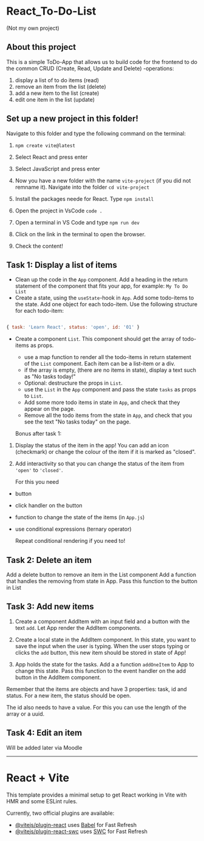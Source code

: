 # React_To-Do-List

(Not my own project)

## About this project

This is a simple ToDo-App that allows us to build code for the frontend to do the common CRUD (Create, Read, Update and Delete) -operations:

1. display a list of to do items (read)
1. remove an item from the list (delete)
1. add a new item to the list (create)
1. edit one item in the list (update)

## Set up a new project in this folder!

Navigate to this folder and type the following command on the terminal:

1. `npm create vite@latest`

2. Select React and press enter
3. Select JavaScript and press enter
4. Now you have a new folder with the name `vite-project` (if you did not remname it). Navigate into the folder `cd vite-project`
5. Install the packages neede for React. Type `npm install`
6. Open the project in VsCode `code .`
7. Open a terminal in VS Code and type `npm run dev`
8. Click on the link in the terminal to open the browser.
9. Check the content!

## Task 1: Display a list of items

- Clean up the code in the `App` component. Add a heading in the return statement of the component that fits your app, for example: `My To Do List`
- Create a state, using the `useState`-hook in `App`. Add some todo-items to the state. Add one object for each todo-item. Use the following structure for each todo-item:

```js

{ task: 'Learn React', status: 'open', id: '01' }
```

- Create a component `List`. This component should get the array of todo-items as props.

  - use a map function to render all the todo-items in return statement of the `List` component. Each item can be a list-item or a div.
  - if the array is empty, (there are no items in state), display a text such as "No tasks today!"
  - Optional: destructure the props in `List`.
  - use the `List` in the `App` component and pass the state `tasks` as props to `List`.
  - Add some more todo items in state in `App`, and check that they appear on the page.
  - Remove all the todo items from the state in `App`, and check that you see the text "No tasks today" on the page.

  Bonus after task 1:

1. Display the status of the item in the app! You can add an icon (checkmark) or change the colour of the item if it is marked as "closed".
2. Add interactivity so that you can change the status of the item from `'open'` to `'closed'`.

   For this you need

- button
- click handler on the button
- function to change the state of the items (in `App.js`)
- use conditional expressions (ternary operator)

  Repeat conditional rendering if you need to!

## Task 2: Delete an item

Add a delete button to remove an item in the List component
Add a function that handles the removing from state in App.
Pass this function to the button in List

## Task 3: Add new items

1. Create a component AddItem with an input field and a button with the text `add`.
   Let App render the AddItem components.

2. Create a local state in the AddItem component. In this state, you want to save the input when the user is typing. When the user stops typing or clicks the `add` button, this new item should be stored in state of App!

3. App holds the state for the tasks. Add a a function `addOneItem` to App to change this state. Pass this function to the event handler on the add button in the AddItem component.

Remember that the items are objects and have 3 properties: task, id and status. For a new item, the status should be open.

The id also needs to have a value. For this you can use the length of the array or a uuid.

## Task 4: Edit an item

Will be added later via Moodle

---

# React + Vite

This template provides a minimal setup to get React working in Vite with HMR and some ESLint rules.

Currently, two official plugins are available:

- [@vitejs/plugin-react](https://github.com/vitejs/vite-plugin-react/blob/main/packages/plugin-react/README.md) uses [Babel](https://babeljs.io/) for Fast Refresh
- [@vitejs/plugin-react-swc](https://github.com/vitejs/vite-plugin-react-swc) uses [SWC](https://swc.rs/) for Fast Refresh
